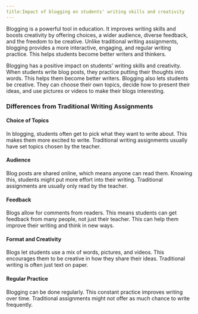 ```yaml
---
title:Impact of blogging on students' writing skills and creativity
---
```


Blogging is a powerful tool in education. It improves writing skills and boosts creativity by offering choices, a wider audience, diverse feedback, and the freedom to be creative. Unlike traditional writing assignments, blogging provides a more interactive, engaging, and regular writing practice. This helps students become better writers and thinkers.

Blogging has a positive impact on students' writing skills and creativity. When students write blog posts, they practice putting their thoughts into words. This helps them become better writers. Blogging also lets students be creative. They can choose their own topics, decide how to present their ideas, and use pictures or videos to make their blogs interesting.

### Differences from Traditional Writing Assignments

#### Choice of Topics

In blogging, students often get to pick what they want to write about. This makes them more excited to write. Traditional writing assignments usually have set topics chosen by the teacher.

#### Audience

Blog posts are shared online, which means anyone can read them. Knowing this, students might put more effort into their writing. Traditional assignments are usually only read by the teacher.

#### Feedback

Blogs allow for comments from readers. This means students can get feedback from many people, not just their teacher. This can help them improve their writing and think in new ways.

#### Format and Creativity

Blogs let students use a mix of words, pictures, and videos. This encourages them to be creative in how they share their ideas. Traditional writing is often just text on paper.

#### Regular Practice

Blogging can be done regularly. This constant practice improves writing over time. Traditional assignments might not offer as much chance to write frequently.
